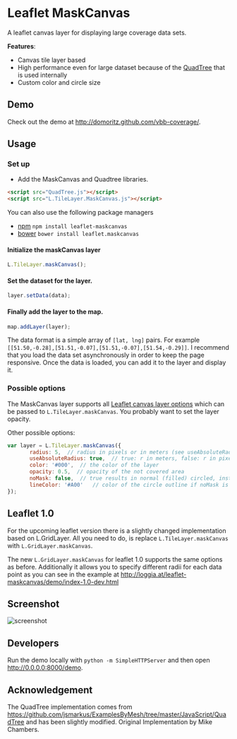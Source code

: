 # Leaflet MaskCanvas

A leaflet canvas layer for displaying large coverage data sets.

__Features__:

* Canvas tile layer based
* High performance even for large dataset because of the [QuadTree](https://en.wikipedia.org/wiki/Quadtree) that is used internally
* Custom color and circle size

## Demo

Check out the demo at http://domoritz.github.com/vbb-coverage/.

## Usage

### Set up

* Add the MaskCanvas and Quadtree libraries.

```html
<script src="QuadTree.js"></script>
<script src="L.TileLayer.MaskCanvas.js"></script>
```

You can also use the following package managers

* [npm](https://www.npmjs.com/) `npm install leaflet-maskcanvas`
* [bower](http://bower.io/) `bower install leaflet.maskcanvas`

#### Initialize the maskCanvas layer

```javascript
L.TileLayer.maskCanvas();
```

#### Set the dataset for the layer.

```javascript
layer.setData(data);
```

#### Finally add the layer to the map.

```javascript
map.addLayer(layer);
```

The data format is a simple array of `[lat, lng]` pairs. For example `[[51.50,-0.28],[51.51,-0.07],[51.51,-0.07],[51.54,-0.29]]`. I recommend that you load the data set asynchronously in order to keep the page responsive. Once the data is loaded, you can add it to the layer and display it.

### Possible options

The MaskCanvas layer supports all [Leaflet canvas layer options](http://leafletjs.com/reference.html#tilelayer-options) which can be passed to `L.TileLayer.maskCanvas`. You probably want to set the layer opacity.

Other possible options:

```javascript
var layer = L.TileLayer.maskCanvas({
       radius: 5,  // radius in pixels or in meters (see useAbsoluteRadius)
       useAbsoluteRadius: true,  // true: r in meters, false: r in pixels
       color: '#000',  // the color of the layer
       opacity: 0.5,  // opacity of the not covered area
       noMask: false,  // true results in normal (filled) circled, instead masked circles
       lineColor: '#A00'   // color of the circle outline if noMask is true
});
```

## Leaflet 1.0

For the upcoming leaflet version there is a slightly changed implementation based on L.GridLayer.
All you need to do, is replace `L.TileLayer.maskCanvas` with `L.GridLayer.maskCanvas`.

The new `L.GridLayer.maskCanvas` for leaflet 1.0 supports the same options as before.
Additionally it allows you to specify different radii for each data point
as you can see in the example at http://loggia.at/leaflet-maskcanvas/demo/index-1.0-dev.html

## Screenshot

![screenshot](https://raw.github.com/domoritz/leaflet-maskcanvas/master/screenshot.png "Screenshot showing mask canvas layer")

## Developers

Run the demo locally with `python -m SimpleHTTPServer` and then open http://0.0.0.0:8000/demo.

## Acknowledgement

The QuadTree implementation comes from https://github.com/jsmarkus/ExamplesByMesh/tree/master/JavaScript/QuadTree and has been slightly modified. Original Implementation by Mike Chambers.
